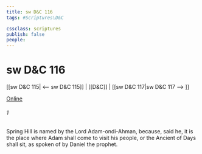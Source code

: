 ```yaml
---
title: sw D&C 116
tags: #Scriptures\D&C

cssclass: scriptures
publish: false
people:
---
```


# sw D&C 116
[[sw D&C 115| <-- sw D&C 115]] | [[D&C]] | [[sw D&C 117|sw D&C 117 --> ]]

[Online](https://churchofjesuschrist.org/study/scriptures/dc-testament/dc/116?lang=eng)

###### 1 
Spring Hill is named by the Lord Adam-ondi-Ahman, because, said he, it is the place where Adam shall come to visit his people, or the Ancient of Days shall sit, as spoken of by Daniel the prophet.

